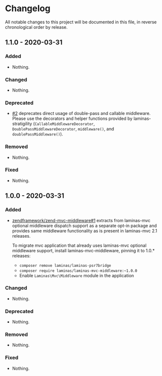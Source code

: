 # Changelog

All notable changes to this project will be documented in this file, in reverse chronological order by release.

## 1.1.0 - 2020-03-31

### Added

- Nothing.

### Changed

- Nothing.

### Deprecated

- [#2](https://github.com/laminas/laminas-mvc-middleware/pull/2) deprecates
  direct usage of double-pass and callable middleware. Please use the decorators
  and helper functions provided by laminas-stratigility
  (`CallableMiddlewareDecorator`, `DoublePassMiddlewareDecorator`,
  `middleware()`, and `doublePassMiddleware()`).

### Removed

- Nothing.

### Fixed

- Nothing.

## 1.0.0 - 2020-03-31

### Added

- [zendframework/zend-mvc-middleware#1](https://github.com/laminas/laminas-mvc-middleware) extracts from laminas-mvc
  optional middleware dispatch support as a separate opt-in package and
  provides same middleware functionality as is present in laminas-mvc 2.1
  releases.

  To migrate mvc application that already uses laminas-mvc optional middleware support,
  install laminas-mvc-middleware, pinning it to 1.0.* releases:
  - `composer remove laminas/laminas-psr7bridge`
  - `composer require laminas/laminas-mvc-middleware:~1.0.0`
  - Enable `Laminas\Mvc\Middleware` module in the application

### Changed

- Nothing.

### Deprecated

- Nothing.

### Removed

- Nothing.

### Fixed

- Nothing.
